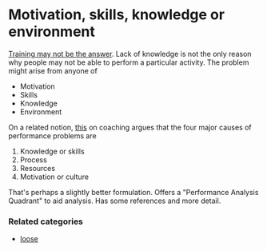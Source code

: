 # Motivation, skills, knowledge or environment


<a href="http://blog.cathy-moore.com/2013/05/is-training-really-the-answer-ask-the-flowchart/">Training may not be the answer</a>. Lack of knowledge is not the only reason why people may not be able to perform a particular activity.  The problem might arise from anyone of 
<ul>
  <li> Motivation </li>
  <li> Skills </li>
  <li> Knowledge </li>
  <li> Environment </li>
</ul>

On a related notion, <a href="http://www.nwlink.com/~donclark/coaching/coach.html">this</a> on coaching argues that the four major causes of performance problems are
<ol>
  <li> Knowledge or skills <?li>
  <li> Process </li>
  <li> Resources </li>
  <li> Motivation or culture </li>
</ol>

That's perhaps a slightly better formulation.  Offers a "Performance Analysis Quadrant" to aid analysis. Has some references and more detail.


### Related categories

- [loose](../loose)
